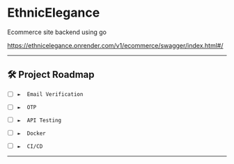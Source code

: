 # EthnicElegance
Ecommerce site backend using go



https://ethnicelegance.onrender.com/v1/ecommerce/swagger/index.html#/


---

## 🛠 Project Roadmap

- [ ] `►  Email Verification`
- [ ] `►  OTP `
- [ ] `►  API Testing`
- [ ] `►  Docker`
- [ ] `►  CI/CD`


---
